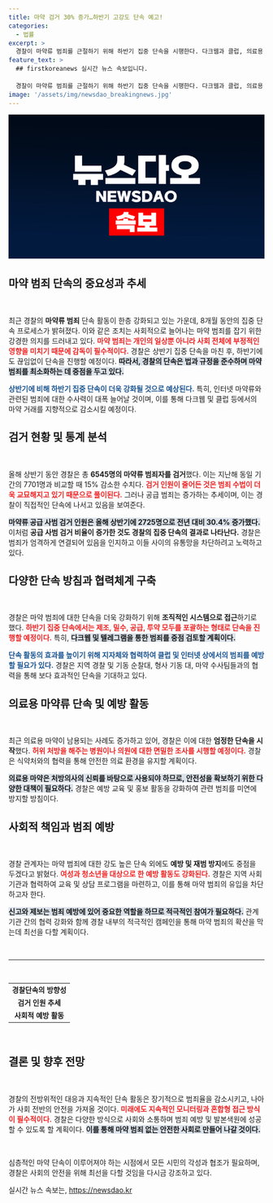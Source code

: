 ```yaml
---
title: 마약 검거 30% 증가…하반기 고강도 단속 예고!
categories:
  - 법률
excerpt: >
  경찰이 마약류 범죄를 근절하기 위해 하반기 집중 단속을 시행한다. 다크웹과 클럽, 의료용 마약 등의 범죄를 타겟으로 삼아, 강력한 단속과 예방 활동을 강화할 예정이다. 
feature_text: >
  ## firstkoreanews 실시간 뉴스 속보입니다.

  경찰이 마약류 범죄를 근절하기 위해 하반기 집중 단속을 시행한다. 다크웹과 클럽, 의료용 마약 등의 범죄를 타겟으로 삼아, 강력한 단속과 예방 활동을 강화할 예정이다. 
image: '/assets/img/newsdao_breakingnews.jpg'
---
```


<p><img src="/assets/img/newsdao_breakingnews.jpg" alt="firstkoreanews 속보" /></p>

<h2 data-ke-size="size26">마약 범죄 단속의 중요성과 추세</h2>

<p data-ke-size="size16">&nbsp;</p>

<p>최근 경찰의 <b>마약류 범죄</b> 단속 활동이 한층 강화되고 있는 가운데, 8개월 동안의 집중 단속 프로세스가 밝혀졌다. 이와 같은 조치는 사회적으로 늘어나는 마약 범죄를 잡기 위한 강경한 의지를 드러내고 있다. <b><span style="color: #ee2323;">마약 범죄는 개인의 일상뿐 아니라 사회 전체에 부정적인 영향을 미치기 때문에 감독이 필수적이다.</span></b> 경찰은 상반기 집중 단속을 마친 후, 하반기에도 끊임없이 단속을 진행할 예정이다. <b><span style="background-color: #21538527;">따라서, 경찰의 단속은 법과 규정을 준수하며 마약 범죄를 최소화하는 데 중점을 두고 있다.</span></b></p>

<p><b><span style="color: #1a5490;">상반기에 비해 하반기 집중 단속이 더욱 강화될 것으로 예상된다.</span></b> 특히, 인터넷 마약류와 관련된 범죄에 대한 수사력이 대폭 늘어날 것이며, 이를 통해 다크웹 및 클럽 등에서의 마약 거래를 지향적으로 감소시킬 예정이다.</p>

<h2 data-ke-size="size26">검거 현황 및 통계 분석</h2>

<p data-ke-size="size16">&nbsp;</p>

<p>올해 상반기 동안 경찰은 총 <b>6545명의 마약류 범죄자를 검거</b>했다. 이는 지난해 동일 기간의 7701명과 비교할 때 15% 감소한 수치다. <b><span style="color: #ee2323;">검거 인원이 줄어든 것은 범죄 수법이 더욱 교묘해지고 있기 때문으로 풀이된다.</span></b> 그러나 공급 범죄는 증가하는 추세이며, 이는 경찰이 직접적인 단속에 나서고 있음을 보여준다. </p>

<p><b><span style="background-color: #21538527;">마약류 공급 사범 검거 인원은 올해 상반기에 2725명으로 전년 대비 30.4% 증가했다.</span></b> 이처럼 <b>공급 사범 검거 비율이 증가한 것도 경찰의 집중 단속의 결과로 나타난다.</b> 경찰은 범죄가 엄격하게 연결되어 있음을 인지하고 이들 사이의 유통망을 차단하려고 노력하고 있다.</p>

<h2 data-ke-size="size26">다양한 단속 방침과 협력체계 구축</h2>

<p data-ke-size="size16">&nbsp;</p>

<p>경찰은 마약 범죄에 대한 단속을 더욱 강화하기 위해 <b>조직적인 시스템으로 접근</b>하기로 했다. <b><span style="color: #ee2323;">하반기 집중 단속에서는 제조, 밀수, 공급, 투약 모두를 포괄하는 형태로 단속을 진행할 예정이다.</span></b> 특히, <b><span style="background-color: #21538527;">다크웹 및 텔레그램을 통한 범죄를 중점 검토할 계획이다.</span></b></p>

<p><b><span style="color: #1a5490;">단속 활동의 효과를 높이기 위해 지자체와 협력하여 클럽 및 인터넷 상에서의 범죄를 예방할 필요가 있다.</span></b> 경찰은 지역 경찰 및 기동 순찰대, 형사 기동 대, 마약 수사팀들과의 협력을 통해 보다 효과적인 단속을 기대하고 있다. </p>

<h2 data-ke-size="size26">의료용 마약류 단속 및 예방 활동</h2>

<p data-ke-size="size16">&nbsp;</p>

<p>최근 의료용 마약이 남용되는 사례도 증가하고 있어, 경찰은 이에 대한 <b>엄정한 단속을 시작</b>했다. <b><span style="color: #ee2323;">허위 처방을 해주는 병원이나 의원에 대한 면밀한 조사를 시행할 예정이다.</span></b> 경찰은 식약처와의 협력을 통해 안전한 의료 환경을 유지할 계획이다.</p>

<p><b><span style="background-color: #21538527;">의료용 마약은 처방의사의 신뢰를 바탕으로 사용되야 하므로, 안전성을 확보하기 위한 다양한 대책이 필요하다.</span></b> 경찰은 예방 교육 및 홍보 활동을 강화하여 관련 범죄를 미연에 방지할 방침이다.</p>

<h2 data-ke-size="size26">사회적 책임과 범죄 예방</h2>

<p data-ke-size="size16">&nbsp;</p>

<p>경찰 관계자는 마약 범죄에 대한 강도 높은 단속 외에도 <b>예방 및 재범 방지</b>에도 중점을 두겠다고 밝혔다. <b><span style="color: #ee2323;">여성과 청소년을 대상으로 한 예방 활동도 강화된다.</span></b> 경찰은 지역 사회 기관과 협력하여 교육 및 상담 프로그램을 마련하고, 이를 통해 마약 범죄의 유입을 차단하고자 한다.</p>

<p><b><span style="background-color: #21538527;">신고와 제보는 범죄 예방에 있어 중요한 역할을 하므로 적극적인 참여가 필요하다.</span></b> 관계기관 간의 협력 강화와 함께 경찰 내부의 적극적인 캠페인을 통해 마약 범죄의 확산을 막는데 최선을 다할 계획이다.</p>

<p data-ke-size="size16">&nbsp;</p>

<hr>

<p data-ke-size="size16">&nbsp;</p>

<table>
  <tr>
    <td style="text-align: center; height: 17px;"><b>경찰단속의 방향성</b></td>
  </tr>
  <tr>
    <td style="text-align: center; height: 17px;"><b>검거 인원 추세</b></td>
  </tr>
  <tr>
    <td style="text-align: center; height: 17px;"><b>사회적 예방 활동</b></td>
  </tr>
</table>

<p data-ke-size="size16">&nbsp;</p>

<h2 data-ke-size="size26">결론 및 향후 전망</h2>

<p data-ke-size="size16">&nbsp;</p>

<p>경찰의 전방위적인 대응과 지속적인 단속 활동은 장기적으로 범죄율을 감소시키고, 나아가 사회 전반의 안전을 가져올 것이다. <b><span style="color: #ee2323;">미래에도 지속적인 모니터링과 혼합형 접근 방식이 필수적이다.</span></b> 경찰은 다양한 방식으로 사회와 소통하며 범죄 예방 및 발본색원에 성공할 수 있도록 할 계획이다. <b><span style="background-color: #21538527;">이를 통해 마약 범죄 없는 안전한 사회로 만들어 나갈 것이다.</span></b></p>

<p data-ke-size="size16">&nbsp;</p>

<p>심층적인 마약 단속이 이루어져야 하는 시점에서 모든 시민의 각성과 협조가 필요하며, 경찰은 사회의 안전을 위해 최선을 다할 것임을 다시금 강조하고 있다.</p>
실시간 뉴스 속보는, <a href="https://newsdao.kr" rel="dofollow">https://newsdao.kr</a>


